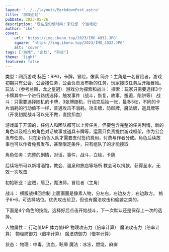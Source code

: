 ```yaml
---
layout: '../../layouts/MarkdownPost.astro'
title: '游戏企划'
pubDate: 2023-05-26
description: '现在是幻想时间！来幻想一个游戏吧'
author: 'ike'
cover:
    url: 'https://img.ikeno.top/2023/IMG_4932.JPG'
    square: 'https://img.ikeno.top/2023/IMG_4932.JPG'
    alt: 'cover'
tags: ["游戏", "企划", "杂谈"]
theme: 'light'
featured: false
---
```


类型：网页游戏
标签：RPG，卡牌，冒险，像素
简介：主角是一名冒险者，游戏初期只有公会，公会接任务，公会负责发布新的任务，玩家接取任务后开始冒险。
玩法：（参考兰斯，龙之皇冠）
游戏分为探索和战斗：
探索：玩家只需要选择3个卡牌其中一个进行路线选择，触发事件（战斗，恢复，故事，邂逅，陷阱等）
战斗：只需要选择随机的卡牌，3张牌随机，行动完后抽一张，最多5张，不同的卡片消耗的行动值不一样，普通攻击不消耗。攻击牌，防御牌，魔法牌，道具牌等（开发初期战斗可以先不做，直接扣血）

游戏属于开源的，任何人和团队都可以上传任务，但要包含完整的任务剧情，新的角色以及相应的角色对话故事或道具卡牌等，运营只负责提供游戏框架，作为公会发布任务。
只在新角色入队才需要支付签约费用，付费与作者分成。角色后续故事也可以作者免费发布，甚至限定条件，只有组队了的才能接取

角色任务：完整的剧情，对话，事件，战斗，立绘，卡牌

后续场所可以新增酒馆，教会、温泉和旅店等场所
教会可以捐款，获得圣水，无效一次攻击

初始职业：盗贼，盾卫，魔法师，冒险者（主角）

战斗：
横版战棋回合制
上面画面是像素人物，分左右，左边友方，右边敌方。
格子6*6，可选择站位。优先攻击前卫，但也有魔法攻击和偷袭之类的。

下面是4个角色的技能，选择好后点击开始战斗，下一次默认还是保存上一次的选择。

人物属性：
行动值MP
体力值HP
物理攻击力（倍率计算）
魔法攻击力（倍率计算）
物理防御力（倍率计算）
魔法防御力（倍率计算）

状态：
物理：中毒，流血，眩晕
魔法：冰冻，燃烧，麻痹



